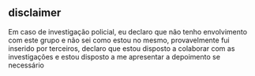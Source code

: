 ## disclaimer
Em caso de investigação policial, eu declaro que não tenho envolvimento com este grupo e não sei como estou no mesmo, provavelmente fui inserido por terceiros, declaro que estou disposto a colaborar com as investigações e estou disposto a me apresentar a depoimento se necessário
